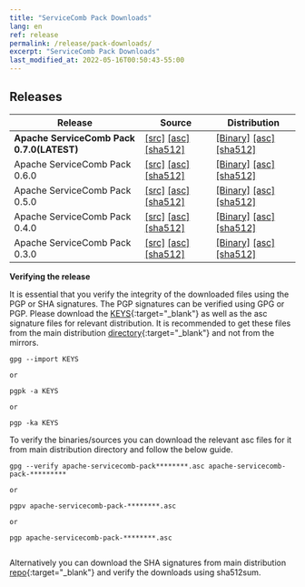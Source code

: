```yaml
---
title: "ServiceComb Pack Downloads"
lang: en
ref: release
permalink: /release/pack-downloads/
excerpt: "ServiceComb Pack Downloads"
last_modified_at: 2022-05-16T00:50:43-55:00
---
```


## Releases

| Release           |         Source            |           Distribution         |
| ---------------------- | --------------------------------- | --------------------------------- |
|**Apache ServiceComb Pack 0.7.0(LATEST)**|[[src]](https://apache.org/dyn/closer.cgi/servicecomb/servicecomb-pack/0.7.0/apache-servicecomb-pack-distribution-0.7.0-src.zip) [[asc]](https://www.apache.org/dist/servicecomb/servicecomb-pack/0.7.0/apache-servicecomb-pack-distribution-0.7.0-src.zip.asc) [[sha512]](https://www.apache.org/dist/servicecomb/servicecomb-pack/0.7.0/apache-servicecomb-pack-distribution-0.7.0-src.zip.sha512)|[[Binary]](https://apache.org/dyn/closer.cgi/servicecomb/servicecomb-pack/0.7.0/apache-servicecomb-pack-distribution-0.7.0-bin.zip) [[asc]](https://www.apache.org/dist/servicecomb/servicecomb-pack/0.7.0/apache-servicecomb-pack-distribution-0.7.0-bin.zip.asc) [[sha512]](https://www.apache.org/dist/servicecomb/servicecomb-pack/0.7.0/apache-servicecomb-pack-distribution-0.7.0-bin.zip.sha512)|
|Apache ServiceComb Pack 0.6.0|[[src]](https://apache.org/dyn/closer.cgi/servicecomb/servicecomb-pack/0.6.0/apache-servicecomb-pack-distribution-0.6.0-src.zip) [[asc]](https://www.apache.org/dist/servicecomb/servicecomb-pack/0.6.0/apache-servicecomb-pack-distribution-0.6.0-src.zip.asc) [[sha512]](https://www.apache.org/dist/servicecomb/servicecomb-pack/0.6.0/apache-servicecomb-pack-distribution-0.6.0-src.zip.sha512)|[[Binary]](https://apache.org/dyn/closer.cgi/servicecomb/servicecomb-pack/0.6.0/apache-servicecomb-pack-distribution-0.6.0-bin.zip) [[asc]](https://www.apache.org/dist/servicecomb/servicecomb-pack/0.6.0/apache-servicecomb-pack-distribution-0.6.0-bin.zip.asc) [[sha512]](https://www.apache.org/dist/servicecomb/servicecomb-pack/0.6.0/apache-servicecomb-pack-distribution-0.6.0-bin.zip.sha512)|
|Apache ServiceComb Pack 0.5.0            |[[src]](https://apache.org/dyn/closer.cgi/servicecomb/servicecomb-pack/0.5.0/apache-servicecomb-pack-distribution-0.5.0-src.zip) [[asc]](https://www.apache.org/dist/servicecomb/servicecomb-pack/0.5.0/apache-servicecomb-pack-distribution-0.5.0-src.zip.asc) [[sha512]](https://www.apache.org/dist/servicecomb/servicecomb-pack/0.5.0/apache-servicecomb-pack-distribution-0.5.0-src.zip.sha512)|[[Binary]](https://apache.org/dyn/closer.cgi/servicecomb/servicecomb-pack/0.5.0/apache-servicecomb-pack-distribution-0.5.0-bin.zip) [[asc]](https://www.apache.org/dist/servicecomb/servicecomb-pack/0.5.0/apache-servicecomb-pack-distribution-0.5.0-bin.zip.asc) [[sha512]](https://www.apache.org/dist/servicecomb/servicecomb-pack/0.5.0/apache-servicecomb-pack-distribution-0.5.0-bin.zip.sha512)|
|Apache ServiceComb Pack 0.4.0            |[[src]](https://archive.apache.org/dist/servicecomb/servicecomb-pack/0.4.0/apache-servicecomb-pack-distribution-0.4.0-src.zip) [[asc]](https://archive.apache.org/dist/servicecomb/servicecomb-pack/0.4.0/apache-servicecomb-pack-distribution-0.4.0-src.zip.asc) [[sha512]](https://archive.apache.org/dist/servicecomb/servicecomb-pack/0.4.0/apache-servicecomb-pack-distribution-0.4.0-src.zip.sha512)|[[Binary]](https://archive.apache.org/dist/servicecomb/servicecomb-pack/0.4.0/apache-servicecomb-pack-distribution-0.4.0-bin.zip) [[asc]](https://archive.apache.org/dist/servicecomb/servicecomb-pack/0.4.0/apache-servicecomb-pack-distribution-0.4.0-bin.zip.asc) [[sha512]](https://archive.apache.org/dist/servicecomb/servicecomb-pack/0.4.0/apache-servicecomb-pack-distribution-0.4.0-bin.zip.sha512)|
|Apache ServiceComb Pack 0.3.0            |[[src]](https://archive.apache.org/dist/servicecomb/servicecomb-pack/0.3.0/apache-servicecomb-pack-distribution-0.3.0-src.zip) [[asc]](https://archive.apache.org/dist/servicecomb/servicecomb-pack/0.3.0/apache-servicecomb-pack-distribution-0.3.0-src.zip.asc) [[sha512]](https://archive.apache.org/dist/servicecomb/servicecomb-pack/0.3.0/apache-servicecomb-pack-distribution-0.3.0-src.zip.sha512)|[[Binary]](https://archive.apache.org/dist/servicecomb/servicecomb-pack/0.3.0/apache-servicecomb-pack-distribution-0.3.0-bin.zip) [[asc]](https://archive.apache.org/dist/servicecomb/servicecomb-pack/0.3.0/apache-servicecomb-pack-distribution-0.3.0-bin.zip.asc) [[sha512]](https://archive.apache.org/dist/servicecomb/servicecomb-pack/0.3.0/apache-servicecomb-pack-distribution-0.3.0-bin.zip.sha512)|

**Verifying the release**

It is essential that you verify the integrity of the downloaded files using the PGP or SHA signatures.
 The PGP signatures can  be verified using GPG or PGP.
 Please download the [KEYS](https://www.apache.org/dist/servicecomb/KEYS){:target="_blank"} as well as the asc signature files for relevant distribution. It is recommended to get these files from the main distribution [directory](https://www.apache.org/dist/servicecomb/servicecomb-pack/){:target="_blank"} and not from the mirrors.
 ```
 gpg --import KEYS

 or

 pgpk -a KEYS

 or

 pgp -ka KEYS

```

To verify the binaries/sources you can download the relevant asc files for it from main distribution directory and follow the below guide.

```
gpg --verify apache-servicecomb-pack********.asc apache-servicecomb-pack-*********

or

pgpv apache-servicecomb-pack-********.asc

or

pgp apache-servicecomb-pack-********.asc


```

Alternatively you can download the SHA signatures from main distribution [repo](https://www.apache.org/dist/servicecomb/servicecomb-pack/){:target="_blank"} and verify the downloads using sha512sum.
